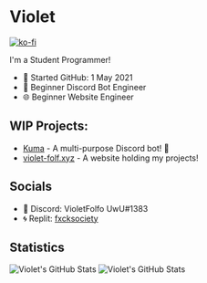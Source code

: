 # Violet
[![ko-fi](https://ko-fi.com/img/githubbutton_sm.svg)](https://ko-fi.com/K3K466MZO)
<br>

I'm a Student Programmer!

- 📆 Started GitHub: 1 May 2021
- 👾 Beginner Discord Bot Engineer
- 🌐 Beginner Website Engineer

## WIP Projects:
- [Kuma](https://www.github.com/violetfolf/kuma) - A multi-purpose Discord bot! 👾
- [violet-folf.xyz](https://violet-folf.xyz/) - A website holding my projects!

## Socials
- 👾 Discord: VioletFolfo UwU#1383
- 🌀 Replit: [fxcksociety](https://www.replit.com/@fxcksociety)

## Statistics
<img alt="Violet's GitHub Stats" src="https://github-readme-stats.vercel.app/api/top-langs?username=violetfolf&layout=compact&theme=dracula">
<img alt="Violet's GitHub Stats" src="https://github-readme-stats.vercel.app/api?username=violetfolf&show_icons=true&theme=tokyo-night">
